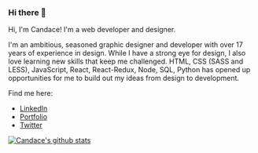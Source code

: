 ### Hi there 👋

Hi, I'm Candace! I'm a web developer and designer.

I'm an ambitious, seasoned graphic designer and developer with over 17 years of experience in design. While I have a strong eye for design, I also love learning new skills that keep me challenged. HTML, CSS (SASS and LESS), JavaScript, React, React-Redux, Node, SQL, Python has opened up opportunities for me to build out my ideas from design to development.

Find me here:
* [LinkedIn](https://linkedin.com/in/candaceyw)
* [Portfolio](https://candaceyw.com)
* [Twitter](https://twitter.com/geekyTallGal)

[![Candace's github stats](https://github-readme-stats.vercel.app/api?username=candaceyw)](https://github.com/candaceyw/github-readme-stats)
<!--
**candaceyw/candaceyw** is a ✨ _special_ ✨ repository because its `README.md` (this file) appears on your GitHub profile.
Here are some ideas to get you started:

- 🔭 I’m currently working on ...
- 🌱 I’m currently learning ...
- 👯 I’m looking to collaborate on ...
- 🤔 I’m looking for help with ...
- 💬 Ask me about ...
- 📫 How to reach me: ...
- 😄 Pronouns: ...
- ⚡ Fun fact: ...
-->
